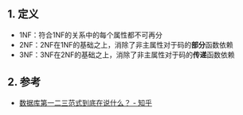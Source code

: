 
## 1. 定义
- 1NF：符合1NF的关系中的每个属性都不可再分
- 2NF：2NF在1NF的基础之上，消除了非主属性对于码的**部分**函数依赖
- 3NF：3NF在2NF的基础之上，消除了非主属性对于码的**传递**函数依赖

## 2. 参考
- [数据库第一二三范式到底在说什么？ \- 知乎](https://zhuanlan.zhihu.com/p/20028672)
